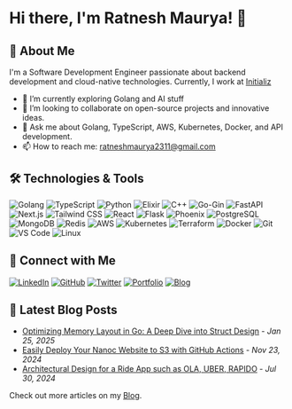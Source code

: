 # Hi there, I'm Ratnesh Maurya! 👋


## 🚀 About Me

I'm a Software Development Engineer passionate about backend development and cloud-native technologies. Currently, I work at [Initializ](https://initializ.ai)

- 🌱 I’m currently exploring Golang and AI stuff
- 👯 I’m looking to collaborate on open-source projects and innovative ideas.
- 💬 Ask me about Golang, TypeScript, AWS, Kubernetes, Docker, and API development.
- 📫 How to reach me: [ratneshmaurya2311@gmail.com](mailto:ratneshmaurya2311@gmail.com)


## 🛠️ Technologies & Tools

![Golang](https://img.shields.io/badge/-Golang-00ADD8?style=flat&logo=go&logoColor=fff)
![TypeScript](https://img.shields.io/badge/-TypeScript-3178C6?style=flat&logo=typescript&logoColor=fff)
![Python](https://img.shields.io/badge/-Python-3776AB?style=flat&logo=python&logoColor=fff)
![Elixir](https://img.shields.io/badge/-Elixir-4B275F?style=flat&logo=elixir&logoColor=fff)
![C++](https://img.shields.io/badge/-C++-00599C?style=flat&logo=c%2B%2B&logoColor=fff)
![Go-Gin](https://img.shields.io/badge/-Go_Gin-00ADD8?style=flat&logo=go&logoColor=fff)
![FastAPI](https://img.shields.io/badge/-FastAPI-009688?style=flat&logo=fastapi&logoColor=fff)
![Next.js](https://img.shields.io/badge/-Next.js-000000?style=flat&logo=next.js&logoColor=fff)
![Tailwind CSS](https://img.shields.io/badge/-Tailwind_CSS-38B2AC?style=flat&logo=tailwind-css&logoColor=fff)
![React](https://img.shields.io/badge/-React-61DAFB?style=flat&logo=react&logoColor=000)
![Flask](https://img.shields.io/badge/-Flask-000000?style=flat&logo=flask&logoColor=fff)
![Phoenix](https://img.shields.io/badge/-Phoenix-FF6600?style=flat&logo=elixir&logoColor=fff)
![PostgreSQL](https://img.shields.io/badge/-PostgreSQL-336791?style=flat&logo=postgresql&logoColor=fff)
![MongoDB](https://img.shields.io/badge/-MongoDB-47A248?style=flat&logo=mongodb&logoColor=fff)
![Redis](https://img.shields.io/badge/-Redis-DC382D?style=flat&logo=redis&logoColor=fff)
![AWS](https://img.shields.io/badge/-AWS-232F3E?style=flat&logo=amazon-aws&logoColor=fff)
![Kubernetes](https://img.shields.io/badge/-Kubernetes-326CE5?style=flat&logo=kubernetes&logoColor=fff)
![Terraform](https://img.shields.io/badge/-Terraform-623CE4?style=flat&logo=terraform&logoColor=fff)
![Docker](https://img.shields.io/badge/-Docker-2496ED?style=flat&logo=docker&logoColor=fff)
![Git](https://img.shields.io/badge/-Git-F05032?style=flat&logo=git&logoColor=fff)
![VS Code](https://img.shields.io/badge/-VS_Code-007ACC?style=flat&logo=visual-studio-code&logoColor=fff)
![Linux](https://img.shields.io/badge/-Linux-FCC624?style=flat&logo=linux&logoColor=000)



## 🔗 Connect with Me

[![LinkedIn](https://img.shields.io/badge/-LinkedIn-0077B5?style=flat&logo=linkedin&logoColor=fff)](https://www.linkedin.com/in/ratnesh-maurya/)
[![GitHub](https://img.shields.io/badge/-GitHub-181717?style=flat&logo=github&logoColor=fff)](https://github.com/ratnesh-maurya)
[![Twitter](https://img.shields.io/badge/-Twitter-1DA1F2?style=flat&logo=twitter&logoColor=fff)](https://twitter.com/ratnesh_maurya_)
[![Portfolio](https://img.shields.io/badge/-Portfolio-000000?style=flat&logo=vercel&logoColor=fff)](https://ratn.tech/)
[![Blog](https://img.shields.io/badge/-Blog-FF5722?style=flat&logo=hashnode&logoColor=fff)](https://ratn.tech/blogs)


## 📝 Latest Blog Posts

- [Optimizing Memory Layout in Go: A Deep Dive into Struct Design](https://ratn.tech/blogs/optimizing-memory-layout-in-go) - *Jan 25, 2025*
- [Easily Deploy Your Nanoc Website to S3 with GitHub Actions](https://ratn.tech/blogs/deploy-nanoc-website-to-s3) - *Nov 23, 2024*
- [Architectural Design for a Ride App such as OLA, UBER, RAPIDO](https://ratn.tech/blogs/architectural-design-ride-app) - *Jul 30, 2024*

Check out more articles on my [Blog](https://ratn.tech/blogs).


 
